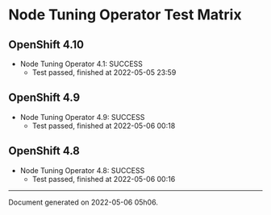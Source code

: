 
Node Tuning Operator Test Matrix
================================

OpenShift 4.10
--------------



* Node Tuning Operator 4.1: SUCCESS
  - Test passed, finished at 2022-05-05 23:59






OpenShift 4.9
-------------



* Node Tuning Operator 4.9: SUCCESS
  - Test passed, finished at 2022-05-06 00:18






OpenShift 4.8
-------------



* Node Tuning Operator 4.8: SUCCESS
  - Test passed, finished at 2022-05-06 00:16






---
Document generated on 2022-05-06 05h06.
